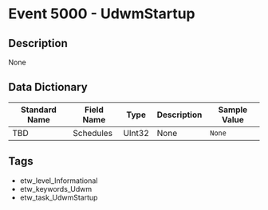 # Event 5000 - UdwmStartup

## Description
None

## Data Dictionary
|Standard Name|Field Name|Type|Description|Sample Value|
|---|---|---|---|---|
|TBD|Schedules|UInt32|None|`None`|

## Tags
* etw_level_Informational
* etw_keywords_Udwm
* etw_task_UdwmStartup